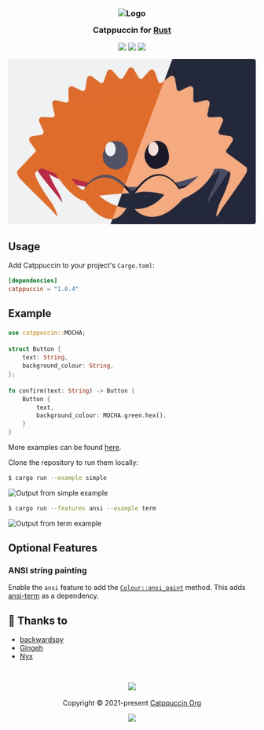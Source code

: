 <h3 align="center">
	<img src="https://raw.githubusercontent.com/catppuccin/catppuccin/main/assets/logos/exports/1544x1544_circle.png" width="100" alt="Logo"/><br/>
	<img src="https://raw.githubusercontent.com/catppuccin/catppuccin/main/assets/misc/transparent.png" height="30" width="0px"/>
	Catppuccin for <a href="https://www.rust-lang.org/">Rust</a>
	<img src="https://raw.githubusercontent.com/catppuccin/catppuccin/main/assets/misc/transparent.png" height="30" width="0px"/>
</h3>

<p align="center">
	<a href="https://github.com/catppuccin/rust/stargazers"><img src="https://img.shields.io/github/stars/catppuccin/rust?colorA=363a4f&colorB=b7bdf8&style=for-the-badge"></a>
	<a href="https://github.com/catppuccin/rust/issues"><img src="https://img.shields.io/github/issues/catppuccin/rust?colorA=363a4f&colorB=f5a97f&style=for-the-badge"></a>
	<a href="https://github.com/catppuccin/rust/contributors"><img src="https://img.shields.io/github/contributors/catppuccin/rust?colorA=363a4f&colorB=a6da95&style=for-the-badge"></a>
</p>

<p align="center">
	<img src="assets/ferris.webp"/>
</p>

## Usage

Add Catppuccin to your project's `Cargo.toml`:

```toml
[dependencies]
catppuccin = "1.0.4"
```

## Example

```rust
use catppuccin::MOCHA;

struct Button {
    text: String,
    background_colour: String,
};

fn confirm(text: String) -> Button {
    Button {
        text,
        background_colour: MOCHA.green.hex(),
    }
}
```

More examples can be found
[here](https://github.com/catppuccin/rust/tree/main/examples).

Clone the repository to run them locally:

```bash
$ cargo run --example simple
```

![Output from simple example](https://raw.githubusercontent.com/catppuccin/rust/main/assets/simple-example.png)

```bash
$ cargo run --features ansi --example term
```

![Output from term example](https://raw.githubusercontent.com/catppuccin/rust/main/assets/term-example.png)

## Optional Features

### ANSI string painting

Enable the `ansi` feature to add the
[`Colour::ansi_paint`](crate::Colour::ansi_paint) method.
This adds [ansi-term](https://crates.io/crates/ansi_term) as a dependency.


## 💝 Thanks to

- [backwardspy](https://github.com/backwardspy)
- [Gingeh](https://github.com/Gingeh)
- [Nyx](https://github.com/nyxkrage)

&nbsp;

<p align="center">
	<img src="https://raw.githubusercontent.com/catppuccin/catppuccin/main/assets/footers/gray0_ctp_on_line.svg?sanitize=true" />
</p>

<p align="center">
	Copyright &copy; 2021-present <a href="https://github.com/catppuccin" target="_blank">Catppuccin Org</a>
</p>

<p align="center">
	<a href="https://github.com/catppuccin/catppuccin/blob/main/LICENSE"><img src="https://img.shields.io/static/v1.svg?style=for-the-badge&label=License&message=MIT&logoColor=d9e0ee&colorA=363a4f&colorB=b7bdf8"/></a>
</p>
